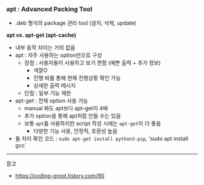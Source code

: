 ### apt : Advanced Packing Tool
- .deb 형식의 package 관리 tool (설치, 삭제, update)

<b> apt vs. apt-get (apt-cache)</b>
- 내부 동작 차이는 거의 없음
- apt : 자주 사용하는 option만으로 구성
  - 장점 : 사용자들이 사용하고 보기 편함 (예쁜 출력 + 추가 정보)
    - 색깔O
    - 진행 바를 통해 현재 진행상황 확인 가능
    - 상세한 출력 메시지
  - 단점 : 일부 기능 제한
- apt-get : 전체 option 사용 가능
  - manual 봐도 apt보다 apt-get이 4배
  - 추가 option을 통해 apt처럼 만들 수는 있음
  - 보통 `apt`를 사용하지만 script 작성 시에는 `apt-get`이 더 좋음
    - 다양한 기능 사용, 안정적, 호환성 높음 
- 둘 차이 확인 코드 : `sudo apt-get install python3-pip`, 'sudo apt install gcc`

---

참고
- https://coding-groot.tistory.com/90
